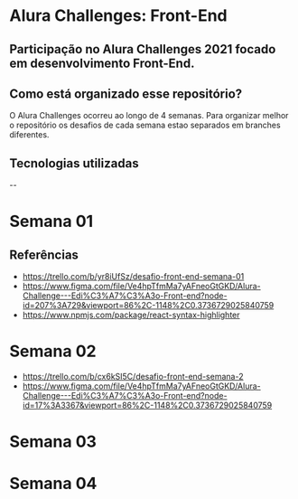 # Alura Challenges: Front-End
Participação no Alura Challenges 2021 focado em desenvolvimento Front-End.
- 

## Como está organizado esse repositório?
O Alura Challenges ocorreu ao longo de 4 semanas. Para organizar melhor o repositório os desafios de cada semana estao separados em branches diferentes.

## Tecnologias utilizadas
--


# Semana 01

## Referências
- https://trello.com/b/yr8iUfSz/desafio-front-end-semana-01
- https://www.figma.com/file/Ve4hpTfmMa7yAFneoGtGKD/Alura-Challenge---Edi%C3%A7%C3%A3o-Front-end?node-id=207%3A729&viewport=86%2C-1148%2C0.3736729025840759
- https://www.npmjs.com/package/react-syntax-highlighter

# Semana 02
- https://trello.com/b/cx6kSI5C/desafio-front-end-semana-2
- https://www.figma.com/file/Ve4hpTfmMa7yAFneoGtGKD/Alura-Challenge---Edi%C3%A7%C3%A3o-Front-end?node-id=17%3A3367&viewport=86%2C-1148%2C0.3736729025840759

# Semana 03


# Semana 04
